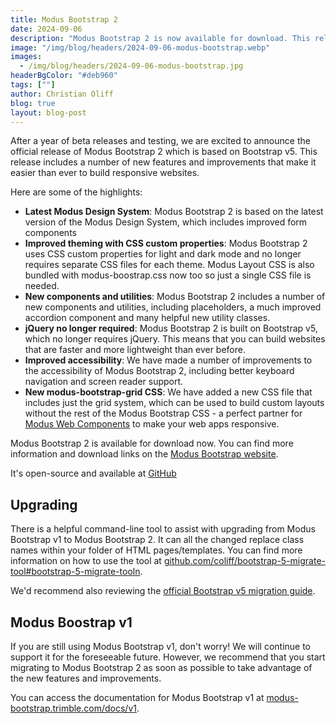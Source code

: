 ```yaml
---
title: Modus Bootstrap 2
date: 2024-09-06
description: "Modus Bootstrap 2 is now available for download. This release includes a number of new features and improvements that make it easier than ever to build responsive websites."
image: "/img/blog/headers/2024-09-06-modus-bootstrap.webp"
images:
  - /img/blog/headers/2024-09-06-modus-bootstrap.jpg
headerBgColor: "#deb960"
tags: [""]
author: Christian Oliff
blog: true
layout: blog-post
---
```


<style>
@media (max-width: 868px) {
  header {
    background-position: bottom right !important;
    background-size: contain !important;
    aspect-ratio: unset !important;
  }
}
main ul li {
  margin-bottom: 0.5rem;
}
</style>

After a year of beta releases and testing, we are excited to announce the official release of Modus Bootstrap 2 which is based on Bootstrap v5. This release includes a number of new features and improvements that make it easier than ever to build responsive websites.

Here are some of the highlights:

- **Latest Modus Design System**: Modus Bootstrap 2 is based on the latest version of the Modus Design System, which includes improved form components
- **Improved theming with CSS custom properties**: Modus Bootstrap 2 uses CSS custom properties for light and dark mode and no longer requires separate CSS files for each theme. Modus Layout CSS is also bundled with modus-boostrap.css now too so just a single CSS file is needed.
- **New components and utilities**: Modus Bootstrap 2 includes a number of new components and utilities, including placeholders, a much improved accordion component and many helpful new utility classes.
- **jQuery no longer required**: Modus Bootstrap 2 is built on Bootstrap v5, which no longer requires jQuery. This means that you can build websites that are faster and more lightweight than ever before.
- **Improved accessibility**: We have made a number of improvements to the accessibility of Modus Bootstrap 2, including better keyboard navigation and screen reader support.
- **New modus-bootstrap-grid CSS**: We have added a new CSS file that includes just the grid system, which can be used to build custom layouts without the rest of the Modus Bootstrap CSS - a perfect partner for [Modus Web Components](https://modus-web-components.trimble.com/) to make your web apps responsive.

Modus Bootstrap 2 is available for download now. You can find more information and download links on the [Modus Bootstrap website](https://modus-bootstrap.trimble.com).

It's open-source and available at [GitHub](https://github.com/trimble-oss/modus-bootstrap)

## Upgrading

There is a helpful command-line tool to assist with upgrading from Modus Bootstrap v1 to Modus Bootstrap 2. It can all the changed replace class names within your folder of HTML pages/templates. You can find more information on how to use the tool at [github.com/coliff/bootstrap-5-migrate-tool#bootstrap-5-migrate-tooln](https://github.com/coliff/bootstrap-5-migrate-tool).

We'd recommend also reviewing the [official Bootstrap v5 migration guide](https://getbootstrap.com/docs/5.3/migration/).

## Modus Boostrap v1

If you are still using Modus Bootstrap v1, don't worry! We will continue to support it for the foreseeable future. However, we recommend that you start migrating to Modus Bootstrap 2 as soon as possible to take advantage of the new features and improvements.

You can access the documentation for Modus Bootstrap v1 at [modus-bootstrap.trimble.com/docs/v1](https://modus-bootstrap.trimble.com/docs/v1).
